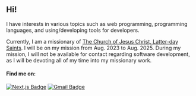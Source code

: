 ## Hi!

I have interests in various topics such as web programming, programming languages, and using/developing tools for developers.

Currently, I am a missionary of [The Church of Jesus Christ, Latter-day Saints](https://www.churchofjesuschrist.org/?lang=eng). I will be on my mission from Aug. 2023 to Aug. 2025. During my mission, I will not be available for contact regarding software development, as I will be devoting all of my time into my missionary work.

#### Find me on:
[![Next.js Badge](https://img.shields.io/badge/-Personal_Blog-000000?style=flat-square&logo=Next.js&logoColor=white&link=https://pacokwon.github.io)](https://pacokwon.github.io)
[![Gmail Badge](https://img.shields.io/badge/-haechank@gmail.com-c14438?style=flat-square&logo=Gmail&logoColor=white&link=mailto:haechank@gmail.com)](mailto:haechank@gmail.com)
